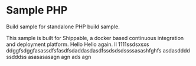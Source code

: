 Sample PHP
===============

Build sample for standalone PHP build sample.

This sample is built for Shippable, a docker based continuous integration and deployment platform.
Hello
Hello again.
ll
1111ssdsxsxs
ddggfsdggfasassdfsfasdfsdaddasdasdfssdsdsdssssasashfghfs
asdasdddd
ssdddss
asasasasagn
agn
ads
agn
